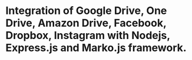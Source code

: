 # Integration of Google Drive, One Drive, Amazon Drive, Facebook, Dropbox, Instagram with Nodejs, Express.js and Marko.js framework.
